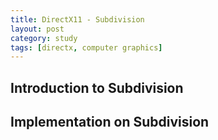 ```yaml
---
title: DirectX11 - Subdivision
layout: post
category: study
tags: [directx, computer graphics]
---
```




## Introduction to Subdivision


## Implementation on Subdivision